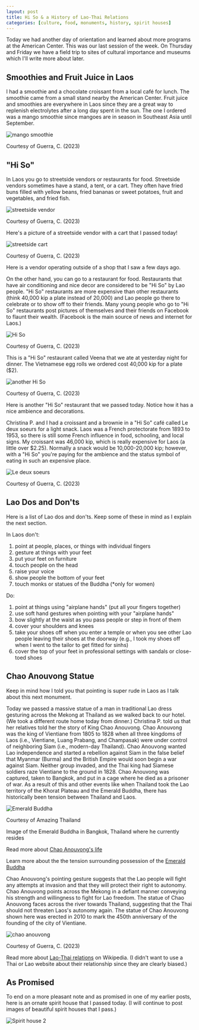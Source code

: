 ```yaml
---
layout: post
title: Hi So & a History of Lao-Thai Relations
categories: [culture, food, monuments, history, spirit houses]
---
```


Today we had another day of orientation and learned about more programs at the American Center. This was our last session of the week. On Thursday and Friday we have a field trip to sites of cultural importance and museums which I'll write more about later. 

## Smoothies and Fruit Juice in Laos

I had a smoothie and a chocolate croissant from a local café for lunch. The smoothie came from a small stand nearby the American Center. Fruit juice and smoothies are everywhere in Laos since they are a great way to replenish electrolytes after a long day spent in the sun. The one I ordered was a mango smoothie since mangoes are in season in Southeast Asia until September. 

![mango smoothie](https://lh3.googleusercontent.com/pw/AIL4fc8CEeUWFnVuYNpVvJXcHV8A_U1PSMImiqCJzVGV-i0kEW6PszAbCeEnLBOzC-4q8RTeGBQ4fQisdMIpXigZiijltquFO0VJ8HGY4UJjhN3cubYGUwM3=w1000)

Courtesy of Guerra, C. (2023)

## "Hi So"

In Laos you go to streetside vendors or restaurants for food. Streetside vendors sometimes have a stand, a tent, or a cart. They often have fried buns filled with yellow beans, fried bananas or sweet potatoes, fruit and vegetables, and fried fish. 

![streetside vendor](https://lh3.googleusercontent.com/pw/AIL4fc-uk_pMtNW2R3xC6Hk15BDpuSeWGKEdlVkXKb8_L48c3XaSQ4f0biGEAhIQ6dnJ5dtSAnVmAc6C7RUV-DMVmp6DJOqhbfovSC-AfAXkwIr9SKRGrS7H=w1000)

Courtesy of Guerra, C. (2023)

Here's a picture of a streetside vendor with a cart that I passed today!

![streetside cart](https://lh3.googleusercontent.com/pw/AIL4fc_KdDPDgXixGbjFFYBg__aRrJW6BQiaKHUMWCbwIMszDYvZppANdx3h9KYLZPVmoSFCkoaOPj7uqLyLxCJjxSS2HUCiXljui1GREVFUtrHAURrERYLP=w1000)

Courtesy of Guerra, C. (2023)

Here is a vendor operating outside of a shop that I saw a few days ago. 

On the other hand, you can go to a restaurant for food. Restaurants that have air conditioning and nice decor are considered to be "Hi So" by Lao people. "Hi So" restaurants are more expensive than other restaurants (think 40,000 kip a plate instead of 20,000) and Lao people go there to celebrate or to show off to their friends. Many young people who go to "Hi So" restaurants post pictures of themselves and their friends on Facebook to flaunt their wealth. (Facebook is the main source of news and internet for Laos.)

![Hi So](https://lh3.googleusercontent.com/pw/AIL4fc-6p1Mn0w9EReSzf9quHDVD5mKsTMs51QFOZ_dHDl_yTMoowCsHFUqnelPNDVcBkYvSDr98EbZkOShED_v65dgEVhoyrD6cAt2j-eXTpSMh38fgscaJ=w1000)

Courtesy of Guerra, C. (2023)

This is a "Hi So" restaurant called Veena that we ate at yesterday night for dinner. The Vietnamese egg rolls we ordered cost 40,000 kip for a plate ($2).

![another Hi So](https://lh3.googleusercontent.com/pw/AIL4fc-d-_18a5Ce4zId8KVRI3ZS14YbTAmP250uKw-F32AGbFLtiGFFATJ8EK5ixWoRVl7ke5AQ9CNFT_-3h_0Pw0M1vhxoJ74I6lztR8ug-FqKOQekzF-0=w1000)

Courtesy of Guerra, C. (2023)

Here is another "Hi So" restaurant that we passed today. Notice how it has a nice ambience and decorations. 

Christina P. and I had a croissant and a brownie in a "Hi So" café called Le deux soeurs for a light snack. Laos was a French protectorate from 1893 to 1953, so there is still some French influence in food, schooling, and local signs. My croissant was 46,000 kip, which is really expensive for Laos (a little over $2.25). Normally a snack would be 10,000-20,000 kip; however, with a "Hi So" you're paying for the ambience and the status symbol of eating in such an expensive place.

![Le deux soeurs](https://lh3.googleusercontent.com/pw/AIL4fc87CCR7Z5u1espgAKLeTY9VcaLXZiU-bXjuPFXRUBUoCVmubHQdx_rzm6xzkxadS-MvxU0pxF52SIJ26Mco67-_44RMvyxIkvpzDDKn7Wg0UwAUGY2M=w1000)

Courtesy of Guerra, C. (2023)

## Lao Dos and Don'ts

Here is a list of Lao dos and don'ts. Keep some of these in mind as I explain the next section.

In Laos don't: 
1. point at people, places, or things with individual fingers
2. gesture at things with your feet
3. put your feet on furniture
4. touch people on the head 
5. raise your voice
6. show people the bottom of your feet
8. touch monks or statues of the Buddha (*only for women)

Do:
1. point at things using "airplane hands" (put all your fingers together)
2. use soft hand gestures when pointing with your "airplane hands"
3. bow slightly at the waist as you pass people or step in front of them
4. cover your shoulders and knees
5. take your shoes off when you enter a temple or when you see other Lao people leaving their shoes at the doorway (e.g., I took my shoes off when I went to the tailor to get fitted for sinhs)
6. cover the top of your feet in professional settings with sandals or close-toed shoes

## Chao Anouvong Statue

Keep in mind how I told you that pointing is super rude in Laos as I talk about this next monument. 

Today we passed a massive statue of a man in traditional Lao dress gesturing across the Mekong at Thailand as we walked back to our hotel. (We took a different route home today from dinner.) Christina P. told us that her relatives told her the story of King Chao Anouvong. Chao Anouvong was the king of Vientiane from 1805 to 1828 when all three kingdoms of Laos (i.e., Vientiane, Luang Prabang, and Champasak) were under control of neighboring Siam (i.e., modern-day Thailand). Chao Anouvong wanted Lao independence and started a rebellion against Siam in the false belief that Myanmar (Burma) and the British Empire would soon begin a war against Siam. Neither group invaded, and the Thai king had Siamese soldiers raze Vientiane to the ground in 1828. Chao Anouvong was captured, taken to Bangkok, and put in a cage where he died as a prisoner of war. As a result of this and other events like when Thailand took the Lao territory of the Khorat Plateau and the Emerald Buddha, there has historically been tension between Thailand and Laos. 

![Emerald Buddha](https://blog-thailandsa.co.za/wp-content/uploads/2017/08/Emerald-Buddha-1.jpg)

Courtesy of Amazing Thailand

Image of the Emerald Buddha in Bangkok, Thailand where he currently resides

Read more about [Chao Anouvong's life](https://www.britannica.com/biography/Chao-Anu)

Learn more about the the tension surrounding possession of the [Emerald Buddha](https://www.britannica.com/topic/Emerald-Buddha)

Chao Anouvong's pointing gesture suggests that the Lao people will fight any attempts at invasion and that they will protect their right to autonomy. Chao Anouvong points across the Mekong in a defiant manner conveying his strength and willingness to fight for Lao freedom. The statue of Chao Anouvong faces across the river towards Thailand, suggesting that the Thai should not threaten Laos's autonomy again. The statue of Chao Anouvong shown here was erected in 2010 to mark the 450th anniversary of the founding of the city of Vientiane. 

![chao anouvong](https://lh3.googleusercontent.com/pw/AIL4fc9PuLhYtveGHOb3TbFP5GJgh0g3FDJ3O8kDi48gMkpm_sv5PB48m4VqO_jxwRO8Duh1w2PKjgrfpieWqh0VZYJaoBJ6wrOLVCuMBwtVodcMDS9iizWg=w1000)

Courtesy of Guerra, C. (2023)

Read more about [Lao-Thai relations](https://en.wikipedia.org/wiki/Laos–Thailand_relations) on Wikipedia.
(I didn't want to use a Thai or Lao website about their relationship since they are clearly biased.)

## As Promised

To end on a more pleasant note and as promised in one of my earlier posts, here is an ornate spirit house that I passed today. (I will continue to post images of beautiful spirit houses that I pass.)

![Spirit house 2](https://lh3.googleusercontent.com/pw/AIL4fc9Jx3ceQO8J-FISTObCIgPQeZAm_ji5P-J08gj3cZ0Nqe3sibLeMH7Lk4ZX6OuX83SAa5QVrKqNRN_j3s4Xcwvo1f5S2GueDaplLRFsXUHt2w7d_sSe=w1000)

<!-- Hello and welcome. The only purpose of this post is to greet you when your site comes alive for the first time.  
This post will demonstrate some of the more common content & elements found in posts.  
Feel free to delete this post when you are ready to publish your first post.  

Lorem ipsum dolor sit amet, consectetur adipiscing elit. Fusce bibendum neque eget nunc mattis eu sollicitudin enim tincidunt. Vestibulum lacus tortor, ultricies id dignissim ac, bibendum in velit.

## Some great heading (h2)

Proin convallis mi ac felis pharetra aliquam. Curabitur dignissim accumsan rutrum. In arcu magna, aliquet vel pretium et, molestie et arcu.


Mauris lobortis nulla et felis ullamcorper bibendum. Phasellus et hendrerit mauris. Proin eget nibh a massa vestibulum pretium. Suspendisse eu nisl a ante aliquet bibendum quis a nunc. Praesent varius interdum vehicula. Aenean risus libero, placerat at vestibulum eget, ultricies eu enim. Praesent nulla tortor, malesuada adipiscing adipiscing sollicitudin, adipiscing eget est.

## Another great heading (h2)

Lorem ipsum dolor sit amet, consectetur adipiscing elit. Fusce bibendum neque eget nunc mattis eu sollicitudin enim tincidunt. Vestibulum lacus tortor, ultricies id dignissim ac, bibendum in velit.

### Some great subheading (h3)

Proin convallis mi ac felis pharetra aliquam. Curabitur dignissim accumsan rutrum. In arcu magna, aliquet vel pretium et, molestie et arcu. Mauris lobortis nulla et felis ullamcorper bibendum.

Phasellus et hendrerit mauris. Proin eget nibh a massa vestibulum pretium. Suspendisse eu nisl a ante aliquet bibendum quis a nunc.

### Some great subheading (h3)

Praesent varius interdum vehicula. Aenean risus libero, placerat at vestibulum eget, ultricies eu enim. Praesent nulla tortor, malesuada adipiscing adipiscing sollicitudin, adipiscing eget est.

> This quote will *change* your life. It will reveal the <i>secrets</i> of the universe, and all the wonders of humanity. Don't <em>misuse</em> it.

Lorem ipsum dolor sit amet, consectetur adipiscing elit. Fusce bibendum neque eget nunc mattis eu sollicitudin enim tincidunt.

### Some great subheading (h3)

Vestibulum lacus tortor, ultricies id dignissim ac, bibendum in velit. Proin convallis mi ac felis pharetra aliquam. Curabitur dignissim accumsan rutrum.

In arcu magna, aliquet vel pretium et, molestie et arcu. Mauris lobortis nulla et felis ullamcorper bibendum. Phasellus et hendrerit mauris.

#### You might want a sub-subheading (h4)

In arcu magna, aliquet vel pretium et, molestie et arcu. Mauris lobortis nulla et felis ullamcorper bibendum. Phasellus et hendrerit mauris.

In arcu magna, aliquet vel pretium et, molestie et arcu. Mauris lobortis nulla et felis ullamcorper bibendum. Phasellus et hendrerit mauris.

#### But it's probably overkill (h4)

In arcu magna, aliquet vel pretium et, molestie et arcu. Mauris lobortis nulla et felis ullamcorper bibendum. Phasellus et hendrerit mauris.

##### Could be a smaller sub-heading, `pacman` (h5)

In arcu magna, aliquet vel pretium et, molestie et arcu. Mauris lobortis nulla et felis ullamcorper bibendum. Phasellus et hendrerit mauris.

###### Small yet significant sub-heading  (h6)

In arcu magna, aliquet vel pretium et, molestie et arcu. Mauris lobortis nulla et felis ullamcorper bibendum. Phasellus et hendrerit mauris.

### Highlight the code please!!

{% highlight c %}
float Q_rsqrt( float number )
{
	long i;
	float x2, y;
	const float threehalfs = 1.5F;

	x2 = number * 0.5F;
	y  = number;
	i  = * ( long * ) &y;                       // evil floating point bit level hacking
	i  = 0x5f3759df - ( i >> 1 );               // what the fuck? 
	y  = * ( float * ) &i;
	y  = y * ( threehalfs - ( x2 * y * y ) );   // 1st iteration
//	y  = y * ( threehalfs - ( x2 * y * y ) );   // 2nd iteration, this can be removed

	return y;
}
{% endhighlight %}

### Oh hai, an unordered list!!

In arcu magna, aliquet vel pretium et, molestie et arcu. Mauris lobortis nulla et felis ullamcorper bibendum. Phasellus et hendrerit mauris.

- First item, yo
- Second item, dawg
- Third item, what what?!
- Fourth item, fo sheezy my neezy

### Oh hai, an ordered list!!

In arcu magna, aliquet vel pretium et, molestie et arcu. Mauris lobortis nulla et felis ullamcorper bibendum. Phasellus et hendrerit mauris.

1. First item, yo
2. Second item, dawg
3. Third item, what what?!
4. Fourth item, fo sheezy my neezy

## Headings are cool! (h2)

Proin eget nibh a massa vestibulum pretium. Suspendisse eu nisl a ante aliquet bibendum quis a nunc. Praesent varius interdum vehicula. Aenean risus libero, placerat at vestibulum eget, ultricies eu enim. Praesent nulla tortor, malesuada adipiscing adipiscing sollicitudin, adipiscing eget est.

Praesent nulla tortor, malesuada adipiscing adipiscing sollicitudin, adipiscing eget est.

Proin eget nibh a massa vestibulum pretium. Suspendisse eu nisl a ante aliquet bibendum quis a nunc.

### Tables

Title 1               | Title 2               | Title 3               | Title 4
--------------------- | --------------------- | --------------------- | ---------------------
lorem                 | lorem ipsum           | lorem ipsum dolor     | lorem ipsum dolor sit
lorem ipsum dolor sit | lorem ipsum dolor sit | lorem ipsum dolor sit | lorem ipsum dolor sit
lorem ipsum dolor sit | lorem ipsum dolor sit | lorem ipsum dolor sit | lorem ipsum dolor sit
lorem ipsum dolor sit | lorem ipsum dolor sit | lorem ipsum dolor sit | lorem ipsum dolor sit

Title 1 | Title 2 | Title 3 | Title 4
--- | --- | --- | ---
lorem | lorem ipsum | lorem ipsum dolor | lorem ipsum dolor sit
lorem ipsum dolor sit amet | lorem ipsum dolor sit amet consectetur | lorem ipsum dolor sit amet | lorem ipsum dolor sit
lorem ipsum dolor | lorem ipsum | lorem | lorem ipsum
lorem ipsum dolor | lorem ipsum dolor sit | lorem ipsum dolor sit amet | lorem ipsum dolor sit amet consectetur -->
